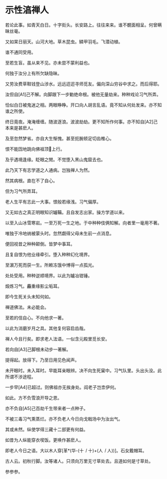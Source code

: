 # 示性湻禅人

若论此事。如青天白日。十字街头。长安路上。往往来来。谁不覩面相呈。何曾瞒昧丝毫。

又如杲日丽天。山河大地。草木昆虫。鳞甲羽毛。飞潜动植。

谁不通同受用。

至若生盲。虽从来不见。亦未尝不蒙利益也。

何独于汝分上有所欠缺隐昧。

又劳汝费草鞋钱登山涉水。远远迢迢寻师觅友。偏向深山穷谷中求之。而后得耶。

汝但自[A1]己不解。向脚跟下一步勦绝命根。被他无量劫来。种种戏论习气所弄。

恰似白日被鬼迷之相。两眼睁睁。开口向人胡言乱语。竟不知从何处发来。亦不知谁之所使。

终日竟夜。淹淹缠缠。随波逐浪。波波劫劫。更不知所作何事。亦不知自[A2]己本来是甚麽人。

及至忽然梦省。亦自大生惭愧。甚至扼腕顿足切齿椎心。

恨不能㘞地跳向佛祖顶𩕳上行。

及乎遇境逢缘。眨眼之閒。不觉堕入黑山鬼窟去也。

此乃天下有志学道之人通病。岂独禅人为然。

然其病根。直在不了自心。

但为习气所弄耳。

老人生平有志此一大事。恨般若缘浅。习气偏厚。

又无如古之真正明眼知识罏鞴。且自发志出家。操方学道以来。

以至入山冰雪寒岩。一至万死一生之地。于中种种伎俩知解。向者里一毫用不著。

唯独于冷地纳被蒙头时。忽然觑得父母未生前一点消息。

便回视昔之种种颠倒。皆梦中事耳。

且复自恨为他业缘牵引。堕入种种幻化境界。

至濵万死而获一生。所赖冻饿中博得一点孤光。

处处受用。种种逆顺境界。以此为罏冶钳锤。

煅炼习气。麤重缘影尘垢耳。

即今生死关头未知何如。

禅道佛法。未必能会。

至若的信自心。不向他求一著。

以此为消磨岁月之具。其他复何容启齿哉。

禅人今且行矣。即求老人法语。一似含元殿里觅长安。

若向自[A3]己脚根未动步一著解。

提得起。放得下。乃至日用见色闻声。

未开眼时。未入耳时。早能耳亲眼辨。决不向生死窠中。习气队里。头出头没。此所谓不涉途程。

一步早[A4]已超过。则佛祖亦无挨身处。阎老子岂柰伊何。

如此。方不负雪浪开导之恩。

亦不负自[A5]己百劫千生带来者一点种子。

不被三毒习气熏蒸烂。亦不负老人今日向戈戟场中为汝出气。

其或未然。纵使学得三藏十二部更有何益。

如昔为人纵能穿衣喫饭。更唤作甚麽人。

即老人今日之语。大以木人穿[革*(华-(十*〡*十)+(人*〡*人))]。石女戴帽耳。

古人云。初秋行脚。汝等诸人。只须向万里无寸草处去。且道如何是寸草处。

参参参。